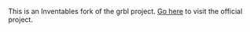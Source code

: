 This is an Inventables fork of the grbl project.  [Go here](https://github.com/grbl/grbl) to visit the official project. 

